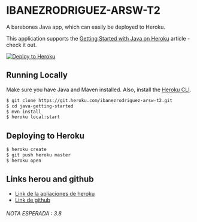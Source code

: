 # IBANEZRODRIGUEZ-ARSW-T2 

A barebones Java app, which can easily be deployed to Heroku.

This application supports the [Getting Started with Java on Heroku](https://devcenter.heroku.com/articles/getting-started-with-java) article - check it out.

[![Deploy to Heroku](https://www.herokucdn.com/deploy/button.png)](https://heroku.com/deploy)

## Running Locally

Make sure you have Java and Maven installed.  Also, install the [Heroku CLI](https://cli.heroku.com/).

```sh
$ git clone https://git.heroku.com/ibanezrodriguez-arsw-t2.git
$ cd java-getting-started
$ mvn install
$ heroku local:start
```


## Deploying to Heroku

```sh
$ heroku create
$ git push heroku master
$ heroku open
```
## Links herou and github
- [Link de la apliaciones de heroku](https://git.heroku.com/ibanezrodriguez-arsw-t2.git)
- [Link de github](https://github.com/CrkJohn/IBANEZRODRIGUEZ-ARSW-T2)



###### NOTA ESPERADA : 3.8
